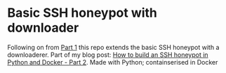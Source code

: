 # Basic SSH honeypot with downloader
Following on from [Part 1](https://github.com/sjbell/basic_ssh_honeypot) this repo extends the basic SSH honeypot with a downloaderer. Part of my blog post: [How to build an SSH honeypot in Python and Docker - Part 2](https://securehoney.net/blog/how-to-build-an-ssh-honeypot-in-python-and-docker-part-2.html). Made with Python; containserised in Docker
